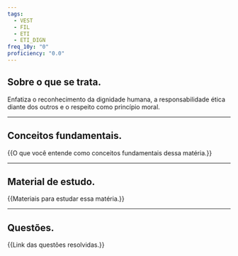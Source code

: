 ```yaml
---
tags:
  - VEST
  - FIL
  - ETI
  - ETI_DIGN
freq_10y: "0"
proficiency: "0.0"
---
```

## Sobre o que se trata.

Enfatiza o reconhecimento da dignidade humana, a responsabilidade ética diante dos outros e o respeito como princípio moral.

--- 
## Conceitos fundamentais.

{{O que você entende como conceitos fundamentais dessa matéria.}}

---
## Material de estudo.

{{Materiais para estudar essa matéria.}}

--- 
## Questões.

{{Link das questões resolvidas.}}